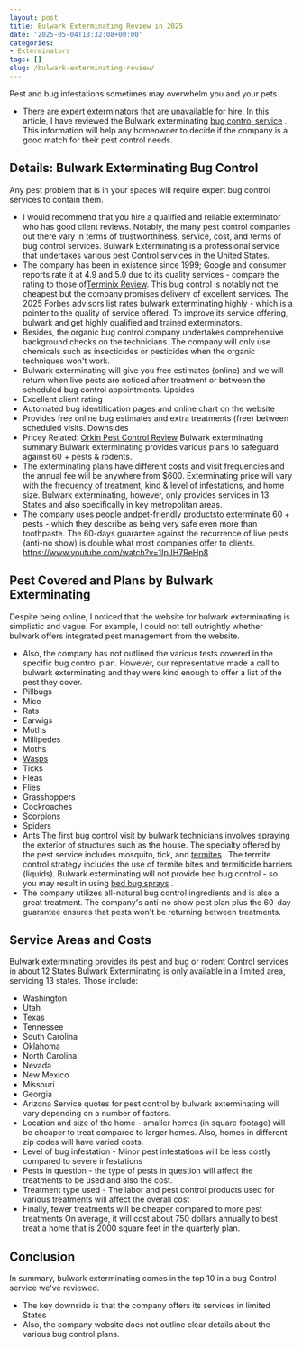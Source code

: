 ```yaml
---
layout: post
title: Bulwark Exterminating Review in 2025
date: '2025-05-04T18:32:08+00:00'
categories:
- Exterminators
tags: []
slug: /bulwark-exterminating-review/
---
```


Pest and bug infestations sometimes may overwhelm you and your pets.
- There are expert exterminators that are unavailable for hire.
In this article, I have reviewed the Bulwark exterminating
[bug control service](https://pestpolicy.com/pest-control-near-me/)
.
This information will help any homeowner to decide if the company is a good match for their pest control needs.
## Details: Bulwark Exterminating Bug Control
Any pest problem that is in your spaces will require expert bug control services to contain them.
- I would recommend that you hire a qualified and reliable exterminator who has good client reviews.
Notably, the many pest control companies out there vary in terms of trustworthiness, service, cost, and terms of bug control services.
Bulwark Exterminating is a professional service that undertakes various pest Control services in the United States.
- The company has been in existence since 1999; Google and consumer reports rate it at 4.9 and 5.0 due to its quality services - compare the rating to those of[Terminix Review](https://pestpolicy.com/terminix-review/).
This bug control is notably not the cheapest but the company promises delivery of excellent services.
The 2025 Forbes advisors list rates bulwark exterminating highly - which is a pointer to the quality of service offered.
To improve its service offering, bulwark and get highly qualified and trained exterminators.
- Besides, the organic bug control company undertakes comprehensive background checks on the technicians.
The company will only use chemicals such as insecticides or pesticides when the organic techniques won't work.
- Bulwark exterminating will give you free estimates (online) and we will return when live pests are noticed after treatment or between the scheduled bug control appointments.
Upsides
- Excellent client rating
- Automated bug identification pages and online chart on the website
- Provides free online bug estimates and extra treatments (free) between scheduled visits.
Downsides
- Pricey
Related:
[Orkin Pest Control Review](https://pestpolicy.com/orkin-pest-control-review/)
Bulwark exterminating summary
Bulwark exterminating provides various plans to safeguard against 60 + pests & rodents.
- The exterminating plans have different costs and visit frequencies and the annual fee will be anywhere from $600.
Exterminating price will vary with the frequency of treatment, kind & level of infestations, and home size.
Bulwark exterminating, however, only provides services in 13 States and also specifically in key metropolitan areas.
- The company uses people and[pet-friendly products](https://pestpolicy.com/pet-safe-spider-killer/)to exterminate 60 + pests - which they describe as being very safe even more than toothpaste.
The 60-days guarantee against the recurrence of live pests (anti-no show) is double what most companies offer to clients.
https://www.youtube.com/watch?v=1IpJH7ReHp8
## Pest Covered and Plans by Bulwark Exterminating
Despite being online, I noticed that the website for bulwark exterminating is simplistic and vague.
For example, I could not tell outrightly whether bulwark offers integrated pest management from the website.
- Also, the company has not outlined the various tests covered in the specific bug control plan.
However, our representative made a call to bulwark exterminating and they were kind enough to offer a list of the pest they cover.
- Pillbugs
- Mice
- Rats
- Earwigs
- Moths
- Millipedes
- Moths
- [Wasps](https://pestpolicy.com/best-wasp-spray/)
- Ticks
- Fleas
- Flies
- Grasshoppers
- Cockroaches
- Scorpions
- Spiders
- Ants
The first bug control visit by bulwark technicians involves spraying the exterior of structures such as the house.
The specialty offered by the pest service includes mosquito, tick, and
[termites](https://pestpolicy.com/best-termite-killer/)
.
The termite control strategy includes the use of termite bites and termiticide barriers (liquids).
Bulwark exterminating will not provide bed bug control - so you may result in using
[bed bug sprays](https://pestpolicy.com/best-bed-bug-spray/)
.
- The company utilizes all-natural bug control ingredients and is also a great treatment.
The company's anti-no show pest plan plus the 60-day guarantee ensures that pests won't be returning between treatments.
## Service Areas and Costs
Bulwark exterminating provides its pest and bug or rodent Control services in about 12 States
Bulwark Exterminating is only available in a limited area, servicing 13 states. Those include:
- Washington
- Utah
- Texas
- Tennessee
- South Carolina
- Oklahoma
- North Carolina
- Nevada
- New Mexico
- Missouri
- Georgia
- Arizona
Service quotes for pest control by bulwark exterminating will vary depending on a number of factors.
- Location and size of the home - smaller homes (in square footage) will be cheaper to treat compared to larger homes. Also, homes in different zip codes will have varied costs.
- Level of bug infestation - Minor pest infestations will be less costly compared to severe infestations
- Pests in question - the type of pests in question will affect the treatments to be used and also the cost.
- Treatment type used - The labor and pest control products used for various treatments will affect the overall cost
- Finally, fewer treatments will be cheaper compared to more pest treatments
On average, it will cost about 750 dollars annually to best treat a home that is 2000 square feet in the quarterly plan.
## Conclusion
In summary, bulwark exterminating comes in the top 10 in a bug Control service we've reviewed.
- The key downside is that the company offers its services in limited States
- Also, the company website does not outline clear details about the various bug control plans.

